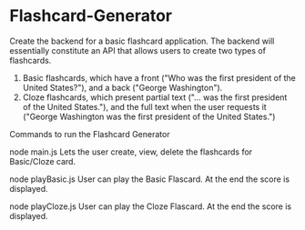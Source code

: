 # Flashcard-Generator

Create the backend for a basic flashcard application. The backend will essentially constitute an API that allows users to create two types of flashcards.

1. Basic flashcards, which have a front ("Who was the first president of the United States?"), and a back ("George Washington").
2. Cloze flashcards, which present partial text ("... was the first president of the United States."), and the full text when the user requests it ("George Washington was the first president of the United States.")

Commands to run the Flashcard Generator

node main.js
Lets the user create, view, delete the flashcards for Basic/Cloze card.

node playBasic.js 
User can play the Basic Flascard. At the end the score is displayed.

node playCloze.js 
User can play the Cloze Flascard. At the end the score is displayed.